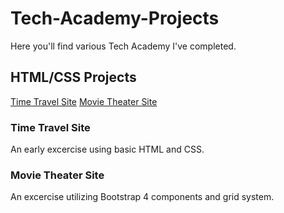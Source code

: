 # Tech-Academy-Projects

Here you'll find various Tech Academy I've completed.

## HTML/CSS Projects

[Time Travel Site](https://github.com/Michaelstau/Tech-Academy-Projects/tree/main/HTML_and_CSS/project)
[Movie Theater Site](https://github.com/Michaelstau/Tech-Academy-Projects/tree/main/HTML_and_CSS/bootstrap4_project)

### Time Travel Site

An early excercise using basic HTML and CSS.

### Movie Theater Site

An excercise utilizing Bootstrap 4 components and grid system.
